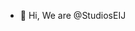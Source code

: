 - 👋 Hi, We are @StudiosEIJ

<!---
StudiosEIJ/StudiosEIJ is a ✨ special ✨ repository because its `README.md` (this file) appears on your GitHub profile.
You can click the Preview link to take a look at your changes.
--->
